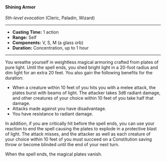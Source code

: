 #### Shining Armor
*5th-level evocation* (Cleric, Paladin, Wizard)
___
- **Casting Time:** 1 action 
- **Range:** Self 
- **Components:** V, S, M (a glass orb) 
- **Duration:** Concentration, up to 1 hour 
---
You wreathe yourself in weightless magical armoring crafted from plates of pure light. Until the spell ends, you shed bright light in a 20-foot radius and dim light for an extra 20 feet. You also gain the following benefits for the duration: 

* When a creature within 10 feet of you hits you with a melee attack, the plates burst with beams of light. The attacker takes 3d6 radiant damage, and other creatures of your choice within 10 feet of you take half that damage. 
* Attacks made against you have disadvantage. 
* You have resistance to radiant damage. 

In addition, if you are critically hit before the spell ends, you can use your reaction to end the spell causing the plates to explode in a protective blast of light. The attack misses, and the attacker as well as each creature of your choice within 10 feet of you must succeed on a Constitution saving throw or become blinded until the end of your next turn. 

When the spell ends, the magical plates vanish. 
